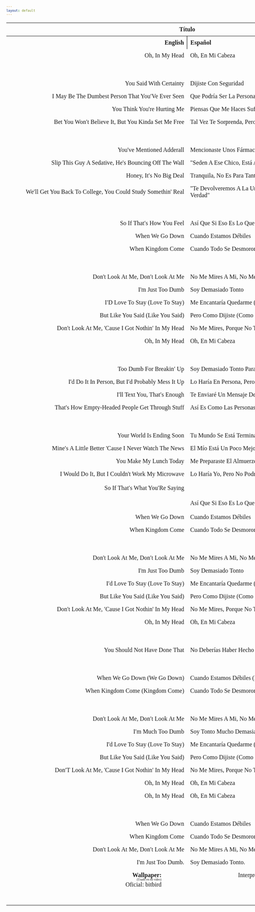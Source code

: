 ```yaml
---
layout: default
---
```


   <!-- VARIABLES -->
   <script>
      //
      //CANCION
      var cancion = "AJR - The Dumb Song";
      //
      //WALLPAPER
      var titulo = "Artstation";
      var texto = "huleeb";
      var wfuente = "https://www.artstation.com/artwork/ao0dwR";
      //
      //PISTAS
      var vocals = "";
      var instrumental = "";
      //
      //ARTISTA 1
      var artist = "AJR";
      var tidal = "https://tidal.com/browse/artist/5073699";
      var spotify = "https://open.spotify.com/artist/6s22t5Y3prQHyaHWUN1R1C?si=Jg1xmwAGTe-626dDc-TWYA";
      var instagram = "https://www.instagram.com/AJRBrothers/";
      var twitter = "https://twitter.com/AJRBrothers/";
      var soundcloud = "https://soundcloud.com/ajrbrothers";
      var website = "https://www.ajrbrothers.com/";
      var facebook = "https://www.facebook.com/AJRBrothers/";
      var youtube = "https://www.youtube.com/channel/UCQ5w3fSomzziZfO7neK7eAg";
      var discord = "";
      //
      //ARTISTA 2
      var artist2 = "";
      var tidal2 = "";
      var spotify2 = "";
      var instagram2 = "";
      var twitter2 = "";
      var soundcloud2 = "";
      var website2 = "";
      var facebook2 = "";
      var youtube2 = "";
      var discord2 = "";
      //
      //ARTISTA 3
      var artist3 = "";
      var tidal3 = "";
      var spotify3 = "";
      var instagram3 = "";
      var twitter3 = "";
      var soundcloud3 = "";
      var website3 = "";
      var facebook3 = "";
      var youtube3 = "";
      var discord3 = "";
      //
   </script>
   <!-- ESTILOS -->
   <head>
      <style>
         body {
            font-family: "Times New Roman", Times, serif;
            font-size: 62.5%;
            width: 100%;
        }
        table {
            border-collapse: collapse;
            font-size: 1rem;
            width: 120ch;
        }
        th,td {
            padding: 8px;
        }
        tr td:first-child {
        text-align: right;
        }
        tr td:nth-child(2) {
        text-align: left;
        }
        .titulo {
            text-align: center;
        }
        .ingles {
            text-align: right;
            width: 50%;
        }
         .espanol {
         text-align: left;
         width: 50%;
         }
         .borde-derecho {
         border-right: 1px solid black;
         }
         .mitad-tamano {
         font-size: 50%;
         display: block;
         margin-top: -2px;
         margin-bottom: 0px;
         }
         .top-align {
         vertical-align: top;
         }
         .align-left{
            text-align: left;
         }
         .mid-align {
         vertical-align: middle;
         }
         .tab { 
            display:inline-block; 
            margin-left: 1.5rem; 
        }
      </style>
      <link rel="icon" type="image/x-icon" href="/favicon.ico">
   </head>
   <!-- CUERPO CON LA TABLA -->
   <body>
      <table>
         <tr>
            <th colspan="4" class="titulo">Título</th>
         </tr>
         <tr>
            <th colspan="2" class="ingles borde-derecho">English</th>
            <th colspan="2" class="espanol">Español</th>
         </tr>
            <tr><td colspan="2">Oh, In My Head</td><td colspan="2">Oh, En Mi Cabeza</td></tr><tr><td colspan="2"></td><td colspan="2">ㅤ</td></tr><tr><td colspan="2">You Said With Certainty</td><td colspan="2">Dijiste Con Seguridad</td></tr><tr><td colspan="2">I May Be The Dumbest Person That You′Ve Ever Seen</td><td colspan="2">Que Podría Ser La Persona Más Tonta Que Hayas Visto</td></tr><tr><td colspan="2">You Think You're Hurting Me</td><td colspan="2">Piensas Que Me Haces Sufrir</td></tr><tr><td colspan="2">Bet You Won′t Believe It, But You Kinda Set Me Free</td><td colspan="2">Tal Vez Te Sorprenda, Pero Me Liberaste Un Poco</td></tr><tr><td colspan="2">ㅤ</td><td colspan="2">ㅤ</td></tr><tr><td colspan="2">You've Mentioned Adderall</td><td colspan="2">Mencionaste Unos Fármacos</td></tr><tr><td colspan="2">Slip This Guy A Sedative, He's Bouncing Off The Wall</td><td colspan="2">"Seden A Ese Chico, Está A Punto De Explotar De Tanta Energía"</td></tr><tr><td colspan="2">Honey, It′s No Big Deal</td><td colspan="2">Tranquila, No Es Para Tanto</td></tr><tr><td colspan="2">We′ll Get You Back To College, You Could Study Somethin' Real</td><td colspan="2">"Te Devolveremos A La Universidad, Así Podrás Estudiar Algo De Verdad"</td></tr><tr><td colspan="2">ㅤ</td><td colspan="2">ㅤ</td></tr><tr><td colspan="2">So If That′s How You Feel</td><td colspan="2">Así Que Si Eso Es Lo Que Piensas</td></tr><tr><td colspan="2">When We Go Down</td><td colspan="2">Cuando Estamos Débiles</td></tr><tr><td colspan="2">When Kingdom Come</td><td colspan="2">Cuando Todo Se Desmorona</td></tr><tr><td colspan="2">ㅤ</td><td colspan="2">ㅤ</td></tr><tr><td colspan="2">Don't Look At Me, Don′t Look At Me</td><td colspan="2">No Me Mires A Mi, No Me Mires A Mi</td></tr><tr><td colspan="2">I'm Just Too Dumb</td><td colspan="2">Soy Demasiado Tonto</td></tr><tr><td colspan="2">I′D Love To Stay (Love To Stay)</td><td colspan="2">Me Encantaría Quedarme (Me Encantaría Quedarme)</td></tr><tr><td colspan="2">But Like You Said (Like You Said)</td><td colspan="2">Pero Como Dijiste (Como Dijiste)</td></tr><tr><td colspan="2">Don't Look At Me, 'Cause I Got Nothin′ In My Head</td><td colspan="2">No Me Mires, Porque No Tengo Nada En Mi Cabeza</td></tr><tr><td colspan="2">Oh, In My Head</td><td colspan="2">Oh, En Mi Cabeza</td></tr><tr><td colspan="2">ㅤ</td><td colspan="2">ㅤ</td></tr><tr><td colspan="2">Too Dumb For Breakin′ Up</td><td colspan="2">Soy Demasiado Tonto Para Terminarte</td></tr><tr><td colspan="2">I'd Do It In Person, But I′d Probably Mess It Up</td><td colspan="2">Lo Haría En Persona, Pero Probablemente Lo Arruinaría</td></tr><tr><td colspan="2">I'll Text You, That′s Enough</td><td colspan="2">Te Enviaré Un Mensaje De Texto, Eso Es Suficiente</td></tr><tr><td colspan="2">That's How Empty-Headed People Get Through Stuff</td><td colspan="2">Así Es Como Las Personas Con Nada En La Cabeza Se Las Arreglan</td></tr><tr><td colspan="2">ㅤ</td><td colspan="2">ㅤ</td></tr><tr><td colspan="2">Your World Is Ending Soon</td><td colspan="2">Tu Mundo Se Está Terminando Pronto</td></tr><tr><td colspan="2">Mine′s A Little Better 'Cause I Never Watch The News</td><td colspan="2">El Mío Está Un Poco Mejor Porque Nunca Veo Las Noticias</td></tr><tr><td colspan="2">You Make My Lunch Today</td><td colspan="2">Me Preparaste El Almuerzo Hoy</td></tr><tr><td colspan="2">I Would Do It, But I Couldn't Work My Microwave</td><td colspan="2">Lo Haría Yo, Pero No Podría Hacer Funcionar Mi Microondas :D</td></tr><tr><td colspan="2">So If That′s What You′Re Saying</td><td colspan="2">ㅤ</td></tr><tr><td colspan="2">ㅤ</td><td colspan="2">Así Que Si Eso Es Lo Que Piensas</td></tr><tr><td colspan="2">When We Go Down</td><td colspan="2">Cuando Estamos Débiles</td></tr><tr><td colspan="2">When Kingdom Come</td><td colspan="2">Cuando Todo Se Desmorona</td></tr><tr><td colspan="2">ㅤ</td><td colspan="2">ㅤ</td></tr><tr><td colspan="2">Don't Look At Me, Don′t Look At Me</td><td colspan="2">No Me Mires A Mi, No Me Mires A Mi</td></tr><tr><td colspan="2">I'm Just Too Dumb</td><td colspan="2">Soy Demasiado Tonto</td></tr><tr><td colspan="2">I′d Love To Stay (Love To Stay)</td><td colspan="2">Me Encantaría Quedarme (Me Encantaría Quedarme)</td></tr><tr><td colspan="2">But Like You Said (Like You Said)</td><td colspan="2">Pero Como Dijiste (Como Dijiste)</td></tr><tr><td colspan="2">Don't Look At Me, ′Cause I Got Nothin' In My Head</td><td colspan="2">No Me Mires, Porque No Tengo Nada En Mi Cabeza</td></tr><tr><td colspan="2">Oh, In My Head</td><td colspan="2">Oh, En Mi Cabeza</td></tr><tr><td colspan="2">ㅤ</td><td colspan="2">ㅤ</td></tr><tr><td colspan="2">You Should Not Have Done That</td><td colspan="2">No Deberías Haber Hecho Eso :D</td></tr><tr><td colspan="2">ㅤ</td><td colspan="2">ㅤ</td></tr><tr><td colspan="2">When We Go Down (We Go Down)</td><td colspan="2">Cuando Estamos Débiles (Estamos Débiles)</td></tr><tr><td colspan="2">When Kingdom Come (Kingdom Come)</td><td colspan="2">Cuando Todo Se Desmorona (Se Desmorona)</td></tr><tr><td colspan="2">ㅤ</td><td colspan="2">ㅤ</td></tr><tr><td colspan="2">Don't Look At Me, Don′t Look At Me</td><td colspan="2">No Me Mires A Mi, No Me Mires A Mi</td></tr><tr><td colspan="2">I′m Much Too Dumb</td><td colspan="2">Soy Tonto Mucho Demasiado</td></tr><tr><td colspan="2">I'd Love To Stay (Love To Stay)</td><td colspan="2">Me Encantaría Quedarme (Me Encantaría Quedarme)</td></tr><tr><td colspan="2">But Like You Said (Like You Said)</td><td colspan="2">Pero Como Dijiste (Como Dijiste)</td></tr><tr><td colspan="2">Don′T Look At Me, 'Cause I Got Nothin′ In My Head</td><td colspan="2">No Me Mires, Porque No Tengo Nada En Mi Cabeza</td></tr><tr><td colspan="2">Oh, In My Head</td><td colspan="2">Oh, En Mi Cabeza</td></tr><tr><td colspan="2">Oh, In My Head</td><td colspan="2">Oh, En Mi Cabeza</td></tr><tr><td colspan="2">ㅤ</td><td colspan="2">ㅤ</td></tr><tr><td colspan="2">When We Go Down</td><td colspan="2">Cuando Estamos Débiles</td></tr><tr><td colspan="2">When Kingdom Come</td><td colspan="2">Cuando Todo Se Desmorona</td></tr><tr><td colspan="2">Don't Look At Me, Don′t Look At Me</td><td colspan="2">No Me Mires A Mi, No Me Mires A Mi</td></tr><tr><td colspan="2">I'm Just Too Dumb.</td><td colspan="2">Soy Demasiado Tonto.</td></tr>
         <tr>
            <td class="top-align align-left"><span id="spanWallpaper"><b>Wallpaper:</b><span class="mitad-tamano">(Usado en mi
               video)</span><span id="FuenteW1">Oficial: bitbird</span></span>
            </td>
            <td class="top-align" style="text-align: left;"><span id="UrlsArtista1"></span></td>
            <td class="top-align" style="text-align: right;">Interpretación por: <b>Argel H</b><br>Redes:<br><a
               href="https://linktr.ee/iamargelh">linktr.ee/iamargelh</a></td>
            <td class="mid-align align-left"><img src="https://i.imgur.com/RQLfOkU.gif" width="80ch"></td>
         </tr>
      </table>
      <!-- INFIERNO DE LOS SCIRPT -->
      <script>
         var tituloc = document.querySelector(".titulo");
         tituloc.textContent = cancion;
         tituloc.style.textAlign = "center";
         document.title = "(ArgelH-Subs) "+cancion;
         var fuenteW1 = document.getElementById("FuenteW1");
         fuenteW1.innerHTML = titulo + ": ";
         var enlace = document.createElement("a");
         if (wfuente) {
             enlace.href = wfuente;
         }
         enlace.textContent = texto;
         enlace.style.fontStyle = "italic";
         fuenteW1.appendChild(enlace);
         if (vocals || instrumental) {
             var spanWallpaper = document.getElementById("spanWallpaper");
             spanWallpaper.appendChild(document.createElement("br"));
             var audiosSpan = document.createElement("span");
             audiosSpan.innerHTML = "<strong>Audios:</strong>";
             spanWallpaper.parentNode.insertBefore(audiosSpan, spanWallpaper.nextSibling);
             var extractedText = document.createElement("span");
             extractedText.textContent = "(Extraídos de la canción)";
             extractedText.style.fontSize = "50%";
             extractedText.style.display = "block";
             extractedText.style.marginTop = "-2px";
             extractedText.style.marginBottom = "0px";
             audiosSpan.appendChild(extractedText);
             if (vocals) {
                 var vocalsLink = document.createElement("a");
                 vocalsLink.href = vocals;
                 vocalsLink.textContent = "Acapella";
                 audiosSpan.appendChild(vocalsLink);
                 audiosSpan.appendChild(document.createElement("br"));
             }
             if (instrumental) {
                 var instrumentalLink = document.createElement("a");
                 instrumentalLink.href = instrumental;
                 instrumentalLink.textContent = "Instrumental";
                 audiosSpan.appendChild(instrumentalLink);
             }
         }
      </script>
      <script>
         var celdaUrlsArtista1 = document.getElementById("UrlsArtista1");
         var artistName = document.createElement("strong");
         artistName.textContent = artist + ":";
         celdaUrlsArtista1.appendChild(artistName);
         celdaUrlsArtista1.appendChild(document.createElement("br")); // AÑADE UN SALTO DE LINEA DESPUES DEL ARTISTA
         if (tidal) {
             var enlaceTidal = document.createElement("a");
             enlaceTidal.href = tidal;
             enlaceTidal.textContent = "Tidal";
             celdaUrlsArtista1.appendChild(enlaceTidal);
             celdaUrlsArtista1.appendChild(document.createElement("br"));
         }
         if (spotify) {
             var UrlsArtista1potify = document.createElement("a");
             UrlsArtista1potify.href = spotify;
             UrlsArtista1potify.textContent = "Spotify";
             celdaUrlsArtista1.appendChild(UrlsArtista1potify);
             celdaUrlsArtista1.appendChild(document.createElement("br"));
         }
         if (soundcloud) {
             var UrlsArtista1oundCloud = document.createElement("a");
             UrlsArtista1oundCloud.href = soundcloud;
             UrlsArtista1oundCloud.textContent = "SoundCloud";
             celdaUrlsArtista1.appendChild(UrlsArtista1oundCloud);
             celdaUrlsArtista1.appendChild(document.createElement("br"));
         }
         if (youtube) {
             var enlaceYouTube = document.createElement("a");
             enlaceYouTube.href = youtube;
             enlaceYouTube.textContent = "YouTube";
             celdaUrlsArtista1.appendChild(enlaceYouTube);
             celdaUrlsArtista1.appendChild(document.createElement("br"));
         }
         if (website) {
             var enlaceWebsite = document.createElement("a");
             enlaceWebsite.href = website;
             enlaceWebsite.textContent = "Website";
             celdaUrlsArtista1.appendChild(enlaceWebsite);
             celdaUrlsArtista1.appendChild(document.createElement("br"));
         }
         if (discord) {
             var enlacediscord = document.createElement("a");
             enlacediscord.href = discord;
             enlacediscord.textContent = "Discord";
             celdaUrlsArtista1.appendChild(enlacediscord);
             celdaUrlsArtista1.appendChild(document.createElement("br"));
         }
         if (instagram) {
             var enlaceInstagram = document.createElement("a");
             enlaceInstagram.href = instagram;
             enlaceInstagram.textContent = "Instagram";
             celdaUrlsArtista1.appendChild(enlaceInstagram);
             celdaUrlsArtista1.appendChild(document.createElement("br"));
         }
         if (facebook) {
             var enlaceFacebook = document.createElement("a");
             enlaceFacebook.href = facebook;
             enlaceFacebook.textContent = "Facebook";
             celdaUrlsArtista1.appendChild(enlaceFacebook);
             celdaUrlsArtista1.appendChild(document.createElement("br"));
         }
         if (twitter) {
             var enlacetwitter = document.createElement("a");
             enlacetwitter.href = twitter;
             enlacetwitter.textContent = "Twitter";
             celdaUrlsArtista1.appendChild(enlacetwitter);
         }
      </script>
      <script>
         if (artist2) {
             var celdaUrlsArtista1 = document.getElementById("UrlsArtista1");
             celdaUrlsArtista1.appendChild(document.createElement("br"));
             celdaUrlsArtista1.appendChild(document.createElement("br"));
             var celdaUrlsArtista2 = document.createElement("span");
             celdaUrlsArtista2.id = "UrlsArtista2";
             celdaUrlsArtista1.parentNode.insertBefore(celdaUrlsArtista2, celdaUrlsArtista1.nextSibling);
             var artistName2 = document.createElement("strong");
             artistName2.textContent = artist2 + ":";
             celdaUrlsArtista2.appendChild(artistName2);
             celdaUrlsArtista2.appendChild(document.createElement("br"));
             if (tidal2) {
                 var enlaceTidal = document.createElement("a");
                 enlaceTidal.href = tidal2;
                 enlaceTidal.textContent = "Tidal";
                 celdaUrlsArtista2.appendChild(enlaceTidal);
                 celdaUrlsArtista2.appendChild(document.createElement("br"));
             }
             if (spotify2) {
                 var UrlsArtista1potify = document.createElement("a");
                 UrlsArtista1potify.href = spotify2;
                 UrlsArtista1potify.textContent = "Spotify";
                 celdaUrlsArtista2.appendChild(UrlsArtista1potify);
                 celdaUrlsArtista2.appendChild(document.createElement("br"));
             }
             if (soundcloud2) {
                 var UrlsArtista1oundCloud = document.createElement("a");
                 UrlsArtista1oundCloud.href = soundcloud2;
                 UrlsArtista1oundCloud.textContent = "SoundCloud";
                 celdaUrlsArtista2.appendChild(UrlsArtista1oundCloud);
                 celdaUrlsArtista2.appendChild(document.createElement("br"));
             }
             if (youtube2) {
                 var enlaceYouTube = document.createElement("a");
                 enlaceYouTube.href = youtube2;
                 enlaceYouTube.textContent = "YouTube";
                 celdaUrlsArtista2.appendChild(enlaceYouTube);
                 celdaUrlsArtista2.appendChild(document.createElement("br"));
             }
             if (website2) {
                 var enlaceWebsite = document.createElement("a");
                 enlaceWebsite.href = website;
                 enlaceWebsite.textContent = "Website";
                 celdaUrlsArtista2.appendChild(enlaceWebsite);
                 celdaUrlsArtista2.appendChild(document.createElement("br"));
             }
             if (discord2) {
                 var enlacediscord = document.createElement("a");
                 enlacediscord.href = discord2;
                 enlacediscord.textContent = "Discord";
                 celdaUrlsArtista2.appendChild(enlacediscord);
                 celdaUrlsArtista2.appendChild(document.createElement("br"));
             }
             if (instagram) {
                 var enlaceInstagram = document.createElement("a");
                 enlaceInstagram.href = instagram;
                 enlaceInstagram.textContent = "Instagram";
                 celdaUrlsArtista2.appendChild(enlaceInstagram);
                 celdaUrlsArtista2.appendChild(document.createElement("br"));
             }
             if (facebook2) {
                 var enlaceFacebook = document.createElement("a");
                 enlaceFacebook.href = facebook2;
                 enlaceFacebook.textContent = "Facebook";
                 celdaUrlsArtista2.appendChild(enlaceFacebook);
                 celdaUrlsArtista2.appendChild(document.createElement("br"));
             }
             if (twitter2) {
                 var enlacetwitter = document.createElement("a");
                 enlacetwitter.href = twitter2;
                 enlacetwitter.textContent = "Twitter";
                 celdaUrlsArtista2.appendChild(enlacetwitter);
             }
         }
      </script>
      <script>
         if (artist3) {
             var celdaUrlsArtista2 = document.getElementById("UrlsArtista2");
             celdaUrlsArtista2.appendChild(document.createElement("br"));
             celdaUrlsArtista2.appendChild(document.createElement("br"));
             var celdaUrlsArtista3 = document.createElement("span");
             celdaUrlsArtista3.id = "UrlsArtista3";
             celdaUrlsArtista2.parentNode.insertBefore(celdaUrlsArtista3, celdaUrlsArtista2.nextSibling);
             var artistName3 = document.createElement("strong");
             artistName3.textContent = artist3 + ":";
             celdaUrlsArtista3.appendChild(artistName3);
             celdaUrlsArtista3.appendChild(document.createElement("br"));
             if (tidal3) {
                 var enlaceTidal = document.createElement("a");
                 enlaceTidal.href = tidal3;
                 enlaceTidal.textContent = "Tidal";
                 celdaUrlsArtista3.appendChild(enlaceTidal);
                 celdaUrlsArtista3.appendChild(document.createElement("br"));
             }
             if (spotify3) {
                 var UrlsArtista1potify = document.createElement("a");
                 UrlsArtista1potify.href = spotify3;
                 UrlsArtista1potify.textContent = "Spotify";
                 celdaUrlsArtista3.appendChild(UrlsArtista1potify);
                 celdaUrlsArtista3.appendChild(document.createElement("br"));
             }
             if (soundcloud3) {
                 var UrlsArtista1oundCloud = document.createElement("a");
                 UrlsArtista1oundCloud.href = soundcloud;
                 UrlsArtista1oundCloud.textContent = "SoundCloud";
                 celdaUrlsArtista3.appendChild(UrlsArtista1oundCloud);
                 celdaUrlsArtista3.appendChild(document.createElement("br"));
             }
             if (youtube) {
                 var enlaceYouTube = document.createElement("a");
                 enlaceYouTube.href = youtube;
                 enlaceYouTube.textContent = "YouTube";
                 celdaUrlsArtista3.appendChild(enlaceYouTube);
                 celdaUrlsArtista3.appendChild(document.createElement("br"));
             }
             if (website3) {
                 var enlaceWebsite = document.createElement("a");
                 enlaceWebsite.href = website3;
                 enlaceWebsite.textContent = "Website";
                 celdaUrlsArtista3.appendChild(enlaceWebsite);
                 celdaUrlsArtista3.appendChild(document.createElement("br"));
             }
             if (discord3) {
                 var enlacediscord = document.createElement("a");
                 enlacediscord.href = discord3;
                 enlacediscord.textContent = "Discord";
                 celdaUrlsArtista3.appendChild(enlacediscord);
                 celdaUrlsArtista3.appendChild(document.createElement("br"));
             }
             if (instagram3) {
                 var enlaceInstagram = document.createElement("a");
                 enlaceInstagram.href = instagram3;
                 enlaceInstagram.textContent = "Instagram";
                 celdaUrlsArtista3.appendChild(enlaceInstagram);
                 celdaUrlsArtista3.appendChild(document.createElement("br"));
             }
             if (facebook3) {
                 var enlaceFacebook = document.createElement("a");
                 enlaceFacebook.href = facebook3;
                 enlaceFacebook.textContent = "Facebook";
                 celdaUrlsArtista3.appendChild(enlaceFacebook);
                 celdaUrlsArtista3.appendChild(document.createElement("br"));
             }
             if (twitter3) {
                 var enlacetwitter = document.createElement("a");
                 enlacetwitter.href = twitter3;
                 enlacetwitter.textContent = "Twitter";
                 celdaUrlsArtista3.appendChild(enlacetwitter);
             }
         }
      </script>
